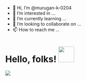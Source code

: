 - 👋 Hi, I’m @murugan-k-0204
- 👀 I’m interested in ...
- 🌱 I’m currently learning ...
- 💞️ I’m looking to collaborate on ...
- 📫 How to reach me ...

# Hello, folks! <img src="https://raw.githubusercontent.com/MartinHeinz/MartinHeinz/master/wave.gif" width="50px">

<img align="center" src="https://github-readme-stats.vercel.app/api/<CARD_TYPE>/?username=<USERNAME>&theme=<THEME_NAME>" />

<!---
murugan-k-0204/murugan-k-0204 is a ✨ special ✨ repository because its `README.md` (this file) appears on your GitHub profile.
You can click the Preview link to take a look at your changes.
--->
